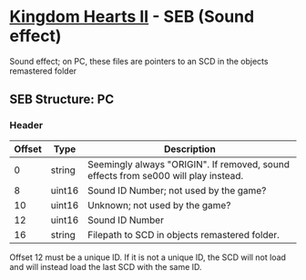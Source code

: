 # [Kingdom Hearts II](../../index.md) - SEB (Sound effect)

Sound effect; on PC, these files are pointers to an SCD in the objects remastered folder	


## SEB Structure: PC

### Header

| Offset | Type   | Description
|--------|--------|------------
| 0      | string | Seemingly always "ORIGIN". If removed, sound effects from se000 will play instead.
| 8      | uint16 | Sound ID Number; not used by the game?
| 10     | uint16 | Unknown; not used by the game?
| 12     | uint16 | Sound ID Number
| 16     | string | Filepath to SCD in objects remastered folder.

Offset 12 must be a unique ID. If it is not a unique ID, the SCD will not load and will instead load the last SCD with the same ID.
